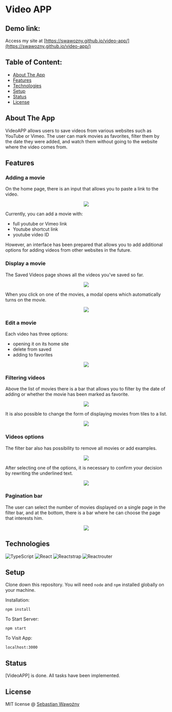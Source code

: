 # Video APP

## Demo link:
Access my site at [https://swawozny.github.io/video-app/](https://swawozny.github.io/video-app/)

## Table of Content:

- [About The App](#about-the-app)
- [Features](#features)
- [Technologies](#technologies)
- [Setup](#setup)
- [Status](#status)
- [License](#license)

## About The App
VideoAPP allows users to save videos from various websites such as YouTube or Vimeo. The user can mark movies as favorites, filter them by the date they were added, and watch them without going to the website where the video comes from.

## Features

### Adding a movie 
On the home page, there is an input that allows you to paste a link to the video.

<p align="center">
  <img src="https://i.postimg.cc/HxqtwFyH/zdj1.png">
</p>

Currently, you can add a movie with:
- full youtube or Vimeo link
- Youtube shortcut link
- youtube video ID

However, an interface has been prepared that allows you to add additional options for adding videos from other websites in the future.

### Display a movie 
The Saved Videos page shows all the videos you've saved so far.

<p align="center">
  <img src="https://i.postimg.cc/hjm78vnZ/zdj2.png">
</p>

When you click on one of the movies, a modal opens which automatically turns on the movie.

<p align="center">
  <img src="https://i.postimg.cc/sxRGTzDj/zdj2-2.png">
</p>

### Edit a movie
Each video has three options:
- opening it on its home site
- delete from saved
- adding to favorites

<p align="center">
  <img src="https://i.postimg.cc/NGXDsG30/zdj3.png">
</p>

### Filtering videos
Above the list of movies there is a bar that allows you to filter by the date of adding or whether the movie has been marked as favorite.

<p align="center">
  <img src="https://i.postimg.cc/m2NS9X2f/zdj4.png">
</p>

It is also possible to change the form of displaying movies from tiles to a list.

<p align="center">
  <img src="https://i.postimg.cc/5tTCFvhF/zdj5.png">
</p>

### Videos options
The filter bar also has possibility to remove all movies or add examples.

<p align="center">
  <img src="https://i.postimg.cc/3JHBd5hF/zdj6.png">
</p>

After selecting one of the options, it is necessary to confirm your decision by rewriting the underlined text.

<p align="center">
  <img src="https://i.postimg.cc/MGvBTtFS/zdj7.png">
</p>

### Pagination bar

The user can select the number of movies displayed on a single page in the filter bar, and at the bottom, there is a bar where he can choose the page that interests him.

<p align="center">
  <img src="https://i.postimg.cc/wjwcf1mw/zdj8.png">
</p>

## Technologies
![TypeScript](https://img.shields.io/badge/-TypeScript-000?&logo=TypeScript&logoColor=ddc508)
![React](https://img.shields.io/badge/-React-000?&logo=React)
![Reactstrap](https://img.shields.io/badge/-Reactstrap-000?&logo=Reactstrap)
![Reactrouter](https://img.shields.io/badge/-Reactrouter-000?&logo=Reactrouter)

## Setup

Clone down this repository. You will need `node` and `npm` installed globally on your machine.  

Installation:

`npm install`  

To Start Server:

`npm start`  

To Visit App:

`localhost:3000`  


## Status
[VideoAPP] is done. All tasks have been implemented.

## License

MIT license @ [Sebastian Wąwoźny](sebastianwawozny@wp.pl)

